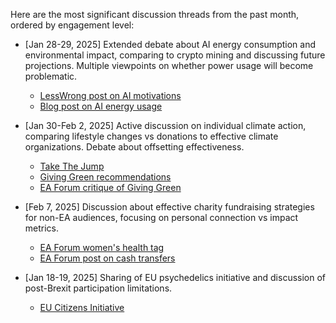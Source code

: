 Here are the most significant discussion threads from the past month, ordered by engagement level:

* [Jan 28-29, 2025] Extended debate about AI energy consumption and environmental impact, comparing to crypto mining and discussing future projections. Multiple viewpoints on whether power usage will become problematic.
  * [LessWrong post on AI motivations](https://www.lesswrong.com/posts/Kobbt3nQgv3yn29pr/my-motivation-and-theory-of-change-for-working-in-ai)
  * [Blog post on AI energy usage](https://andymasley.substack.com/p/individual-ai-use-is-not-bad-for)

* [Jan 30-Feb 2, 2025] Active discussion on individual climate action, comparing lifestyle changes vs donations to effective climate organizations. Debate about offsetting effectiveness.
  * [Take The Jump](https://takethejump.org)
  * [Giving Green recommendations](https://www.givinggreen.earth/top-climate-change-nonprofit-donations-recommendations)
  * [EA Forum critique of Giving Green](https://forum.effectivealtruism.org/posts/7yN7SKPpL3zN7yfcM/why-i-m-concerned-about-giving-green)

* [Feb 7, 2025] Discussion about effective charity fundraising strategies for non-EA audiences, focusing on personal connection vs impact metrics.
  * [EA Forum women's health tag](https://forum.effectivealtruism.org/topics/women-s-health-and-welfare)
  * [EA Forum post on cash transfers](https://forum.effectivealtruism.org/posts/A9ExMYamqTycvFGAo/evidence-on-how-cash-transfers-empower-women-in-poverty)

* [Jan 18-19, 2025] Sharing of EU psychedelics initiative and discussion of post-Brexit participation limitations.
  * [EU Citizens Initiative](https://eci.ec.europa.eu/050/public/#/screen/home)